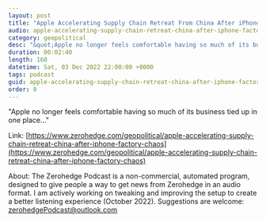 ```yaml
---
layout: post
title: "Apple Accelerating Supply Chain Retreat From China After iPhone Factory Chaos"
audio: apple-accelerating-supply-chain-retreat-china-after-iphone-factory-chaos-0
category: geopolitical
desc: "&quot;Apple no longer feels comfortable having so much of its business tied up in one place...&quot; "
duration: 00:02:40
length: 160
datetime: Sat, 03 Dec 2022 22:00:00 +0000
tags: podcast
guid: apple-accelerating-supply-chain-retreat-china-after-iphone-factory-chaos-0
order: 0
---
```

&quot;Apple no longer feels comfortable having so much of its business tied up in one place...&quot; 

Link: [https://www.zerohedge.com/geopolitical/apple-accelerating-supply-chain-retreat-china-after-iphone-factory-chaos](https://www.zerohedge.com/geopolitical/apple-accelerating-supply-chain-retreat-china-after-iphone-factory-chaos)

About: The Zerohedge Podcast is a non-commercial, automated program, designed to give people a way to get news from Zerohedge in an audio format.  I am actively working on tweaking and improving the setup to create a better listening experience (October 2022).  Suggestions are welcome: [zerohedgePodcast@outlook.com](mailto:zerohedgePodcast@outlook.com)